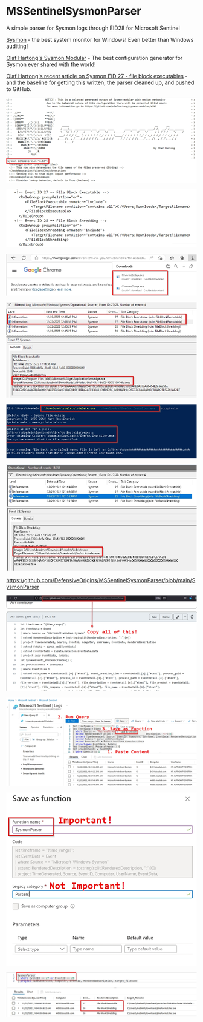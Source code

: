 # MSSentinelSysmonParser
A simple parser for Sysmon logs through EID28 for Microsoft Sentinel

[Sysmon](https://learn.microsoft.com/en-us/sysinternals/downloads/sysmon) - the best system monitor for Windows! Even better than Windows auditing!

[Olaf Hartong's Sysmon Modular](https://github.com/olafhartong/sysmon-modular) - The best configuration generator for Sysmon ever shared with the world!

[Olaf Hartong's recent article on Sysmon EID 27 - file block executables](https://medium.com/@olafhartong/sysmon-14-0-fileblockexecutable-13d7ba3dff3e) - and the baseline for getting this written, the parser cleaned up, and pushed to GitHub.

<kbd> <img src="img/sysmon-config-schema.jpg" > </kbd>

<kbd> <img src="img/sysmon-config-adds.jpg" > </kbd>

<kbd> <img src="img/chrome-download.jpg" > </kbd>

<kbd> <img src="img/eid27-block-chrome.jpg" > </kbd>

<kbd> <img src="img/cli-sdelete-firefox.jpg" > </kbd>

<kbd> <img src="img/eid28-shred-firefox.jpg" > </kbd>

https://github.com/DefensiveOrigins/MSSentinelSysmonParser/blob/main/SysmonParser

<kbd> <img src="img/parser-copy.jpg" > </kbd>

<kbd> <img src="img/parser-paste.jpg" > </kbd>

<kbd> <img src="img/parser-save.jpg" > </kbd>

<kbd> <img src="img/parser-usage.jpg" > </kbd>
